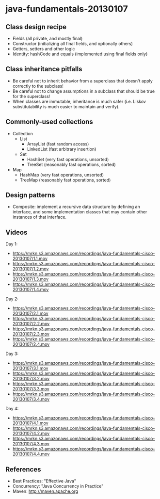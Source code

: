 java-fundamentals-20130107
==========================

Class design recipe
-------------------

  * Fields (all private, and mostly final)
  * Constructor (initializing all final fields, and optionally others)
  * Getters, setters and other logic
  * Identity: hashCode and equals (implemented using final fields only)

Class inheritance pitfalls
--------------------------

  * Be careful not to inherit behavior from a superclass that doesn't apply correctly to the subclass!
  * Be careful not to change assumptions in a subclass that should be true for the superclass!
  * When classes are immutable, inheritance is much safer (i.e. Liskov substitutability is much easier to maintain and verify).

Commonly-used collections
-------------------------

  * Collection
    * List
      * ArrayList (fast random access)
      * LinkedList (fast arbitrary insertion)
    * Set
      * HashSet (very fast operations, unsorted)
      * TreeSet (reasonably fast operations, sorted)
  * Map
    * HashMap (very fast operations, unsorted)
    * TreeMap (reasonably fast operations, sorted)

Design patterns
---------------

  * Composite: implement a recursive data structure by defining an interface, and some implementation classes that may contain other instances of that interface.

Videos
------

Day 1:

  * https://mrkn.s3.amazonaws.com/recordings/java-fundamentals-cisco-20130107/1.1.mov
  * https://mrkn.s3.amazonaws.com/recordings/java-fundamentals-cisco-20130107/1.2.mov
  * https://mrkn.s3.amazonaws.com/recordings/java-fundamentals-cisco-20130107/1.3.mov
  * https://mrkn.s3.amazonaws.com/recordings/java-fundamentals-cisco-20130107/1.4.mov

Day 2:

  * https://mrkn.s3.amazonaws.com/recordings/java-fundamentals-cisco-20130107/2.1.mov
  * https://mrkn.s3.amazonaws.com/recordings/java-fundamentals-cisco-20130107/2.2.mov
  * https://mrkn.s3.amazonaws.com/recordings/java-fundamentals-cisco-20130107/2.3.mov
  * https://mrkn.s3.amazonaws.com/recordings/java-fundamentals-cisco-20130107/2.4.mov

Day 3:

  * https://mrkn.s3.amazonaws.com/recordings/java-fundamentals-cisco-20130107/3.1.mov
  * https://mrkn.s3.amazonaws.com/recordings/java-fundamentals-cisco-20130107/3.2.mov
  * https://mrkn.s3.amazonaws.com/recordings/java-fundamentals-cisco-20130107/3.3.mov
  * https://mrkn.s3.amazonaws.com/recordings/java-fundamentals-cisco-20130107/3.4.mov

Day 4:

  * https://mrkn.s3.amazonaws.com/recordings/java-fundamentals-cisco-20130107/4.1.mov
  * https://mrkn.s3.amazonaws.com/recordings/java-fundamentals-cisco-20130107/4.2.mov
  * https://mrkn.s3.amazonaws.com/recordings/java-fundamentals-cisco-20130107/4.3.mov
  * https://mrkn.s3.amazonaws.com/recordings/java-fundamentals-cisco-20130107/4.4.mov

References
----------

  * Best Practices: "Effective Java"
  * Concurrency: "Java Concurrency in Practice"
  * Maven: http://maven.apache.org
